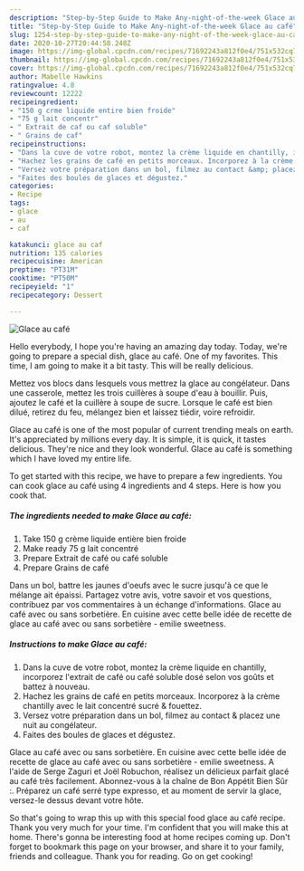 ```yaml
---
description: "Step-by-Step Guide to Make Any-night-of-the-week Glace au café"
title: "Step-by-Step Guide to Make Any-night-of-the-week Glace au café"
slug: 1254-step-by-step-guide-to-make-any-night-of-the-week-glace-au-cafe
date: 2020-10-27T20:44:58.248Z
image: https://img-global.cpcdn.com/recipes/71692243a812f0e4/751x532cq70/glace-au-cafe-photo-principale-de-la-recette.jpg
thumbnail: https://img-global.cpcdn.com/recipes/71692243a812f0e4/751x532cq70/glace-au-cafe-photo-principale-de-la-recette.jpg
cover: https://img-global.cpcdn.com/recipes/71692243a812f0e4/751x532cq70/glace-au-cafe-photo-principale-de-la-recette.jpg
author: Mabelle Hawkins
ratingvalue: 4.8
reviewcount: 12222
recipeingredient:
- "150 g crme liquide entire bien froide"
- "75 g lait concentr"
- " Extrait de caf ou caf soluble"
- " Grains de caf"
recipeinstructions:
- "Dans la cuve de votre robot, montez la crème liquide en chantilly, incorporez l&#39;extrait de café ou café soluble dosé selon vos goûts et battez à nouveau."
- "Hachez les grains de café en petits morceaux. Incorporez à la crème chantilly avec le lait concentré sucré &amp; fouettez."
- "Versez votre préparation dans un bol, filmez au contact &amp; placez une nuit au congélateur."
- "Faites des boules de glaces et dégustez."
categories:
- Recipe
tags:
- glace
- au
- caf

katakunci: glace au caf 
nutrition: 135 calories
recipecuisine: American
preptime: "PT31M"
cooktime: "PT50M"
recipeyield: "1"
recipecategory: Dessert

---
```



![Glace au café](https://img-global.cpcdn.com/recipes/71692243a812f0e4/751x532cq70/glace-au-cafe-photo-principale-de-la-recette.jpg)

Hello everybody, I hope you're having an amazing day today. Today, we're going to prepare a special dish, glace au café. One of my favorites. This time, I am going to make it a bit tasty. This will be really delicious.

Mettez vos blocs dans lesquels vous mettrez la glace au congélateur. Dans une casserole, mettez les trois cuillères à soupe d&#39;eau à bouillir. Puis, ajoutez le café et la cuillère à soupe de sucre. Lorsque le café est bien dilué, retirez du feu, mélangez bien et laissez tiédir, voire refroidir.

Glace au café is one of the most popular of current trending meals on earth. It's appreciated by millions every day. It is simple, it is quick, it tastes delicious. They're nice and they look wonderful. Glace au café is something which I have loved my entire life.


To get started with this recipe, we have to prepare a few ingredients. You can cook glace au café using 4 ingredients and 4 steps. Here is how you cook that.

<!--inarticleads1-->

##### The ingredients needed to make Glace au café:

1. Take 150 g crème liquide entière bien froide
1. Make ready 75 g lait concentré
1. Prepare  Extrait de café ou café soluble
1. Prepare  Grains de café


Dans un bol, battre les jaunes d&#39;oeufs avec le sucre jusqu&#39;à ce que le mélange ait épaissi. Partagez votre avis, votre savoir et vos questions, contribuez par vos commentaires à un échange d&#39;informations. Glace au café avec ou sans sorbetière. En cuisine avec cette belle idée de recette de glace au café avec ou sans sorbetière - emilie sweetness. 

<!--inarticleads2-->

##### Instructions to make Glace au café:

1. Dans la cuve de votre robot, montez la crème liquide en chantilly, incorporez l&#39;extrait de café ou café soluble dosé selon vos goûts et battez à nouveau.
1. Hachez les grains de café en petits morceaux. Incorporez à la crème chantilly avec le lait concentré sucré &amp; fouettez.
1. Versez votre préparation dans un bol, filmez au contact &amp; placez une nuit au congélateur.
1. Faites des boules de glaces et dégustez.


Glace au café avec ou sans sorbetière. En cuisine avec cette belle idée de recette de glace au café avec ou sans sorbetière - emilie sweetness. A l&#39;aide de Serge Zaguri et Joël Robuchon, réalisez un délicieux parfait glacé au café très facilement. Abonnez-vous à la chaîne de Bon Appétit Bien Sûr :. Préparez un café serré type expresso, et au moment de servir la glace, versez-le dessus devant votre hôte. 

So that's going to wrap this up with this special food glace au café recipe. Thank you very much for your time. I'm confident that you will make this at home. There's gonna be interesting food at home recipes coming up. Don't forget to bookmark this page on your browser, and share it to your family, friends and colleague. Thank you for reading. Go on get cooking!

